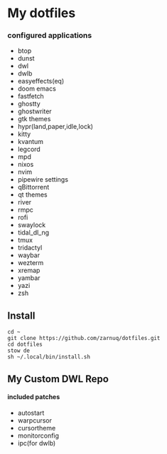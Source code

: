 # My dotfiles
### configured applications
* btop
* dunst
* dwl
* dwlb
* easyeffects(eq)
* doom emacs
* fastfetch
* ghostty
* ghostwriter
* gtk themes
* hypr(land,paper,idle,lock)
* kitty
* kvantum
* legcord
* mpd
* nixos
* nvim
* pipewire settings
* qBittorrent
* qt themes
* river
* rmpc
* rofi
* swaylock
* tidal_dl_ng
* tmux
* tridactyl
* waybar
* wezterm
* xremap
* yambar
* yazi
* zsh

## Install
```
cd ~
git clone https://github.com/zarnuq/dotfiles.git
cd dotfiles
stow de
sh ~/.local/bin/install.sh
```

## My Custom DWL Repo
#### included patches
* autostart
* warpcursor
* cursortheme
* monitorconfig
* ipc(for dwlb)


